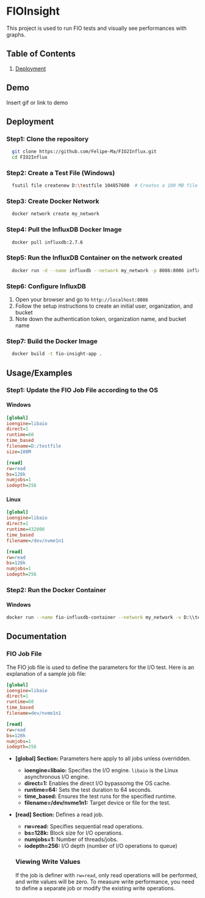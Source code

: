 
# FIOInsight

This project is used to run FIO tests and visually see performances with graphs.




## Table of Contents

1. [Deployment](#Deployment)

## Demo

Insert gif or link to demo


## Deployment

### Step1: Clone the repository
```bash
  git clone https://github.com/Felipe-Ma/FIO2Influx.git
  cd FIO2Influx
```

### Step2: Create a Test File (Windows)
```bash
  fsutil file createnew D:\testfile 104857600  # Creates a 100 MB file
```

### Step3: Create Docker Network
```bash
  docker network create my_network
```

### Step4: Pull the InfluxDB Docker Image
```bash
  docker pull influxdb:2.7.6
```

### Step5: Run the InfluxDB Container on the network created
```bash
  docker run -d --name influxdb --network my_network -p 8086:8086 influxdb:2.7.6
```

### Step6: Configure InfluxDB
1. Open your browser and go to `http://localhost:8086`
2. Follow the setup instructions to create an initial user, organization, and bucket
3. Note down the authentication token, organization name, and bucket name

### Step7: Build the Docker Image
```bash
  docker build -t fio-insight-app .
```


## Usage/Examples

### Step1: Update the FIO Job File according to the OS
#### Windows
```ini
[global]
ioengine=libaio
direct=1
runtime=60
time_based
filename=D:/testfile
size=100M

[read]
rw=read
bs=128k
numjobs=1
iodepth=256
```

#### Linux
```ini
[global]
ioengine=libaio
direct=1
runtime=432000
time_based
filename=/dev/nvme1n1

[read]
rw=read
bs=128k
numjobs=1
iodepth=256
```

### Step2: Run the Docker Container

#### Windows
```sh
docker run --name fio-influxdb-container --network my_network -v D:\\testfile:/testfile fio-influxdb-app

```
## Documentation

### FIO Job File
The FIO job file is used to define the parameters for the I/O test. Here is an explanation of a sample job file:

```ini
[global]
ioengine=libaio
direct=1
runtime=60
time_based
filename=dev/nvme1n1

[read]
rw=read
bs=128k
numjobs=1
iodepth=256
```

* **[global] Section:** Parameters here apply to all jobs unless overridden.
    * **ioengine=libaio:** Specifies the I/O engine. `libaio` is the Linux asynchronous I/O engine.
    * **direct=1:** Enables the direct I/O bypassomg the OS cache.
    * **runtime=64:** Sets the test duration to 64 seconds.
    * **time_based:** Ensures the test runs for the specified runtime.
    * **filename=/dev/nvme1n1:** Target device or file for the test.


* **[read] Section:** Defines a read job. 
    * **rw=read:** Specifies sequential read operations.
    * **bs=128k:** Block size for I/O operations.
    * **numjobs=1:** Number of threads/jobs.
    * **iodepth=256:** I/O depth (number of I/O operations to queue)
    
    ### Viewing Write Values
    If the job is definer with `rw=read`, only read operations will be performed, and write values will be zero. To measure write performance, you need to define a separate job or modify the existing write operations.

```ini

```
